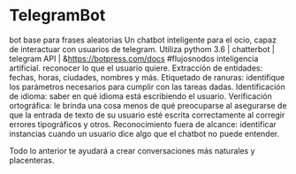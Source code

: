 # TelegramBot
 bot base para frases aleatorias 
Un chatbot inteligente para el ocio, capaz de interactuar con usuarios de telegram. Utiliza pythom 3.6 | chatterbot | telegram API |
&https://botpress.com/docs
#flujosnodos inteligencia artificial. 
 reconocer lo que el usuario quiere.
Extracción de entidades:
fechas, horas, ciudades, nombres y más.
Etiquetado de ranuras: identifique los parámetros necesarios para cumplir con las tareas dadas.
Identificación de idioma:
 saber en qué idioma está escribiendo el usuario.
Verificación ortográfica: le brinda una cosa menos de qué preocuparse al asegurarse de que la entrada de texto de su usuario esté escrita correctamente al corregir errores tipográficos y otros.
Reconocimiento fuera de alcance:
identificar instancias cuando un usuario dice algo que el chatbot no puede entender.

Todo lo anterior te ayudará a crear conversaciones más naturales y placenteras.
